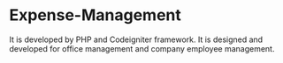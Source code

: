 # Expense-Management
It is developed by PHP and Codeigniter framework. It is designed and developed for office management and company employee management.
